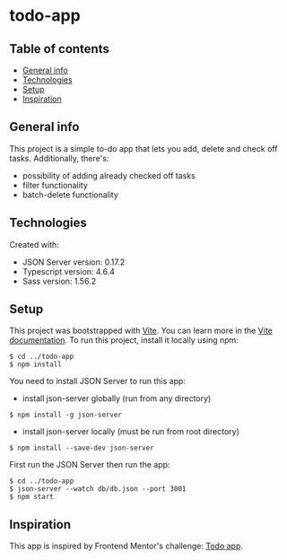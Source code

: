 # todo-app

## Table of contents
* [General info](#general-info)
* [Technologies](#technologies)
* [Setup](#setup)
* [Inspiration](#inspiration)

## General info
This project is a simple to-do app that lets you add, delete and check off tasks.
Additionally, there's:
* possibility of adding already checked off tasks
* filter functionality
* batch-delete functionality

## Technologies
Created with:
* JSON Server version: 0.17.2
* Typescript version: 4.6.4
* Sass version: 1.56.2

## Setup
This project was bootstrapped with [Vite](https://github.com/vitejs/vite).
You can learn more in the [Vite documentation](https://vitejs.dev/guide/).
To run this project, install it locally using npm:

```
$ cd ../todo-app
$ npm install
```
You need to install JSON Server to run this app:
* install json-server globally (run from any directory)
```
$ npm install -g json-server 
```
* install json-server locally (must be run from root directory)
```
$ npm install --save-dev json-server
```
First run the JSON Server then run the app:
```
$ cd ../todo-app
$ json-server --watch db/db.json --port 3001
$ npm start
```

## Inspiration
This app is inspired by Frontend Mentor's challenge:
[Todo app](https://www.frontendmentor.io/challenges/todo-app-Su1_KokOW).